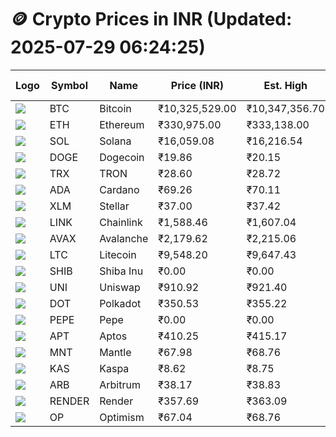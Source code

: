 # 🪙 Crypto Prices in INR (Updated: 2025-07-29 06:24:25)

| Logo | Symbol | Name       | Price (INR) | Est. High | Est. Low | Gross Profit | Fees | Net Profit | ROI % |
|------|--------|------------|-------------|-----------|----------|---------------|------|-------------|--------|
| ![](https://coin-images.coingecko.com/coins/images/1/large/bitcoin.png?1696501400) | BTC    | Bitcoin    | ₹10,325,529.00 | ₹10,347,356.70 | ₹10,303,701.30 | ₹423.69 | ₹200.00 | ₹223.69 | 0.22% |
| ![](https://coin-images.coingecko.com/coins/images/279/large/ethereum.png?1696501628) | ETH    | Ethereum   | ₹330,975.00 | ₹333,138.00 | ₹328,812.00 | ₹1,315.65 | ₹200.00 | ₹1,115.65 | 1.12% |
| ![](https://coin-images.coingecko.com/coins/images/4128/large/solana.png?1718769756) | SOL    | Solana     | ₹16,059.08 | ₹16,216.54 | ₹15,901.62 | ₹1,980.46 | ₹200.00 | ₹1,780.46 | 1.78% |
| ![](https://coin-images.coingecko.com/coins/images/5/large/dogecoin.png?1696501409) | DOGE   | Dogecoin   | ₹19.86 | ₹20.15 | ₹19.57 | ₹3,005.21 | ₹200.00 | ₹2,805.21 | 2.81% |
| ![](https://coin-images.coingecko.com/coins/images/1094/large/tron-logo.png?1696502193) | TRX    | TRON       | ₹28.60 | ₹28.72 | ₹28.48 | ₹832.12 | ₹200.00 | ₹632.12 | 0.63% |
| ![](https://coin-images.coingecko.com/coins/images/975/large/cardano.png?1696502090) | ADA    | Cardano    | ₹69.26 | ₹70.11 | ₹68.41 | ₹2,486.50 | ₹200.00 | ₹2,286.50 | 2.29% |
| ![](https://coin-images.coingecko.com/coins/images/100/large/fmpFRHHQ_400x400.jpg?1735231350) | XLM    | Stellar    | ₹37.00 | ₹37.42 | ₹36.58 | ₹2,296.34 | ₹200.00 | ₹2,096.34 | 2.10% |
| ![](https://coin-images.coingecko.com/coins/images/877/large/chainlink-new-logo.png?1696502009) | LINK   | Chainlink  | ₹1,588.46 | ₹1,607.04 | ₹1,569.88 | ₹2,367.12 | ₹200.00 | ₹2,167.12 | 2.17% |
| ![](https://coin-images.coingecko.com/coins/images/12559/large/Avalanche_Circle_RedWhite_Trans.png?1696512369) | AVAX   | Avalanche  | ₹2,179.62 | ₹2,215.06 | ₹2,144.18 | ₹3,305.31 | ₹200.00 | ₹3,105.31 | 3.11% |
| ![](https://coin-images.coingecko.com/coins/images/2/large/litecoin.png?1696501400) | LTC    | Litecoin   | ₹9,548.20 | ₹9,647.43 | ₹9,448.97 | ₹2,100.26 | ₹200.00 | ₹1,900.26 | 1.90% |
| ![](https://coin-images.coingecko.com/coins/images/11939/large/shiba.png?1696511800) | SHIB   | Shiba Inu  | ₹0.00 | ₹0.00 | ₹0.00 | ₹2,420.79 | ₹200.00 | ₹2,220.79 | 2.22% |
| ![](https://coin-images.coingecko.com/coins/images/12504/large/uniswap-logo.png?1720676669) | UNI    | Uniswap    | ₹910.92 | ₹921.40 | ₹900.44 | ₹2,326.85 | ₹200.00 | ₹2,126.85 | 2.13% |
| ![](https://coin-images.coingecko.com/coins/images/12171/large/polkadot.png?1696512008) | DOT    | Polkadot   | ₹350.53 | ₹355.22 | ₹345.84 | ₹2,711.65 | ₹200.00 | ₹2,511.65 | 2.51% |
| ![](https://coin-images.coingecko.com/coins/images/29850/large/pepe-token.jpeg?1696528776) | PEPE   | Pepe       | ₹0.00 | ₹0.00 | ₹0.00 | ₹3,269.64 | ₹200.00 | ₹3,069.64 | 3.07% |
| ![](https://coin-images.coingecko.com/coins/images/26455/large/aptos_round.png?1696525528) | APT    | Aptos      | ₹410.25 | ₹415.17 | ₹405.33 | ₹2,428.40 | ₹200.00 | ₹2,228.40 | 2.23% |
| ![](https://coin-images.coingecko.com/coins/images/30980/large/Mantle-Logo-mark.png?1739213200) | MNT    | Mantle     | ₹67.98 | ₹68.76 | ₹67.20 | ₹2,330.46 | ₹200.00 | ₹2,130.46 | 2.13% |
| ![](https://coin-images.coingecko.com/coins/images/25751/large/kaspa-icon-exchanges.png?1696524837) | KAS    | Kaspa      | ₹8.62 | ₹8.75 | ₹8.49 | ₹3,002.65 | ₹200.00 | ₹2,802.65 | 2.80% |
| ![](https://coin-images.coingecko.com/coins/images/16547/large/arb.jpg?1721358242) | ARB    | Arbitrum   | ₹38.17 | ₹38.83 | ₹37.51 | ₹3,543.48 | ₹200.00 | ₹3,343.48 | 3.34% |
| ![](https://coin-images.coingecko.com/coins/images/11636/large/rndr.png?1696511529) | RENDER | Render     | ₹357.69 | ₹363.09 | ₹352.29 | ₹3,068.25 | ₹200.00 | ₹2,868.25 | 2.87% |
| ![](https://coin-images.coingecko.com/coins/images/25244/large/Optimism.png?1696524385) | OP     | Optimism   | ₹67.04 | ₹68.76 | ₹65.32 | ₹5,272.67 | ₹200.00 | ₹5,072.67 | 5.07% |
